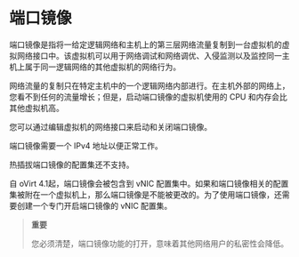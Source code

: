 # 端口镜像

端口镜像是指将一给定逻辑网络和主机上的第三层网络流量复制到一台虚拟机的虚拟网络接口中。该虚拟机可以用于网络调试和网络调优、入侵监测以及监控同一主机上属于同一逻辑网络的其他虚拟机的网络行为。

网络流量的复制只在特定主机中的一个逻辑网络内部进行。在主机外部的网络上，您看不到任何的流量增长；但是，启动端口镜像的虚拟机使用的 CPU 和内存会比其他虚拟机高。

您可以通过编辑虚拟机的网络接口来启动和关闭端口镜像。

端口镜像需要一个 IPv4 地址以便正常工作。

热插拔端口镜像的配置集还不支持。

自 oVirt 4.1起，端口镜像会被包含到 vNIC 配置集中。如果和端口镜像相关的配置集被附在一个虚拟机上，那么端口镜像是不能被更改的。为了使用端口镜像，还需要创建一个专门开启端口镜像的 vNIC 配置集。

> **重要**
>
> 您必须清楚，端口镜像功能的打开，意味着其他网络用户的私密性会降低。

